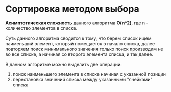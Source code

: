 Сортировка методом выбора
=========================

**Асимптотическая сложность** данного алгоритма **O(n^2)**, где n - количество элементов в списке.

Суть данного алгоритма сводится к тому, что берем список ищем наименьший элемент, 
который помещается в начало списка, далее повторяем поиск минимального значения 
только поиск производим не во все списке, а начиная со второго элемента списка, и так далее. 

В данном алгоритме можно выделить две операции:
1. поиск наименьшего элемента в списке начиная с указанной позиции
2. перестановка значений списка между указанными "ячейками" списка

